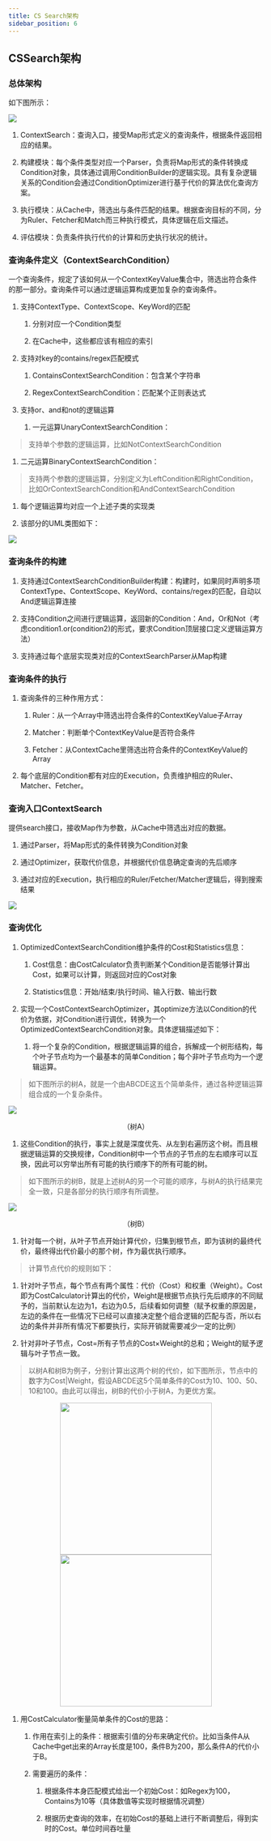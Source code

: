```yaml
---
title: CS Search架构
sidebar_position: 6
---
```

## **CSSearch架构**
### **总体架构**

如下图所示：

![](/Images-zh/Architecture/Public_Enhancement_Service/ContextService/linkis-contextservice-search-01.png)

1.  ContextSearch：查询入口，接受Map形式定义的查询条件，根据条件返回相应的结果。

2.  构建模块：每个条件类型对应一个Parser，负责将Map形式的条件转换成Condition对象，具体通过调用ConditionBuilder的逻辑实现。具有复杂逻辑关系的Condition会通过ConditionOptimizer进行基于代价的算法优化查询方案。

3.  执行模块：从Cache中，筛选出与条件匹配的结果。根据查询目标的不同，分为Ruler、Fetcher和Match而三种执行模式，具体逻辑在后文描述。

4.  评估模块：负责条件执行代价的计算和历史执行状况的统计。

### **查询条件定义（ContextSearchCondition）**

一个查询条件，规定了该如何从一个ContextKeyValue集合中，筛选出符合条件的那一部分。查询条件可以通过逻辑运算构成更加复杂的查询条件。

1.  支持ContextType、ContextScope、KeyWord的匹配

    1.  分别对应一个Condition类型

    2.  在Cache中，这些都应该有相应的索引

2.  支持对key的contains/regex匹配模式

    1.  ContainsContextSearchCondition：包含某个字符串

    2.  RegexContextSearchCondition：匹配某个正则表达式

3.  支持or、and和not的逻辑运算

    1.  一元运算UnaryContextSearchCondition：

>   支持单个参数的逻辑运算，比如NotContextSearchCondition

1.  二元运算BinaryContextSearchCondition：

>   支持两个参数的逻辑运算，分别定义为LeftCondition和RightCondition，比如OrContextSearchCondition和AndContextSearchCondition

1.  每个逻辑运算均对应一个上述子类的实现类

2.  该部分的UML类图如下：

![](/Images-zh/Architecture/Public_Enhancement_Service/ContextService/linkis-contextservice-search-02.png)

### **查询条件的构建**

1.  支持通过ContextSearchConditionBuilder构建：构建时，如果同时声明多项ContextType、ContextScope、KeyWord、contains/regex的匹配，自动以And逻辑运算连接

2.  支持Condition之间进行逻辑运算，返回新的Condition：And，Or和Not（考虑condition1.or(condition2)的形式，要求Condition顶层接口定义逻辑运算方法）

3.  支持通过每个底层实现类对应的ContextSearchParser从Map构建

### **查询条件的执行**

1.  查询条件的三种作用方式：

    1.  Ruler：从一个Array中筛选出符合条件的ContextKeyValue子Array

    2.  Matcher：判断单个ContextKeyValue是否符合条件

    3.  Fetcher：从ContextCache里筛选出符合条件的ContextKeyValue的Array

2.  每个底层的Condition都有对应的Execution，负责维护相应的Ruler、Matcher、Fetcher。

### **查询入口ContextSearch**

提供search接口，接收Map作为参数，从Cache中筛选出对应的数据。

1.  通过Parser，将Map形式的条件转换为Condition对象

2.  通过Optimizer，获取代价信息，并根据代价信息确定查询的先后顺序

3.  通过对应的Execution，执行相应的Ruler/Fetcher/Matcher逻辑后，得到搜索结果

![](/Images-zh/Architecture/Public_Enhancement_Service/ContextService/linkis-contextservice-search-03.png)

### **查询优化**

1.  OptimizedContextSearchCondition维护条件的Cost和Statistics信息：

    1.  Cost信息：由CostCalculator负责判断某个Condition是否能够计算出Cost，如果可以计算，则返回对应的Cost对象

    2.  Statistics信息：开始/结束/执行时间、输入行数、输出行数

2.  实现一个CostContextSearchOptimizer，其optimize方法以Condition的代价为依据，对Condition进行调优，转换为一个OptimizedContextSearchCondition对象。具体逻辑描述如下：

    1.  将一个复杂的Condition，根据逻辑运算的组合，拆解成一个树形结构，每个叶子节点均为一个最基本的简单Condition；每个非叶子节点均为一个逻辑运算。

>   如下图所示的树A，就是一个由ABCDE这五个简单条件，通过各种逻辑运算组合成的一个复杂条件。

![](/Images-zh/Architecture/Public_Enhancement_Service/ContextService/linkis-contextservice-search-04.png)
<center>（树A）</center>

1.  这些Condition的执行，事实上就是深度优先、从左到右遍历这个树。而且根据逻辑运算的交换规律，Condition树中一个节点的子节点的左右顺序可以互换，因此可以穷举出所有可能的执行顺序下的所有可能的树。

>   如下图所示的树B，就是上述树A的另一个可能的顺序，与树A的执行结果完全一致，只是各部分的执行顺序有所调整。

![](/Images-zh/Architecture/Public_Enhancement_Service/ContextService/linkis-contextservice-search-05.png)
<center>（树B）</center>

1.  针对每一个树，从叶子节点开始计算代价，归集到根节点，即为该树的最终代价，最终得出代价最小的那个树，作为最优执行顺序。

>   计算节点代价的规则如下：

1.  针对叶子节点，每个节点有两个属性：代价（Cost）和权重（Weight）。Cost即为CostCalculator计算出的代价，Weight是根据节点执行先后顺序的不同赋予的，当前默认左边为1，右边为0.5，后续看如何调整（赋予权重的原因是，左边的条件在一些情况下已经可以直接决定整个组合逻辑的匹配与否，所以右边的条件并非所有情况下都要执行，实际开销就需要减少一定的比例）

2.  针对非叶子节点，Cost=所有子节点的Cost×Weight的总和；Weight的赋予逻辑与叶子节点一致。

>   以树A和树B为例子，分别计算出这两个树的代价，如下图所示，节点中的数字为Cost\|Weight，假设ABCDE这5个简单条件的Cost为10、100、50、10和100。由此可以得出，树B的代价小于树A，为更优方案。


<center class="half">
    <img src="/Images-zh/Architecture/Public_Enhancement_Service/ContextService/linkis-contextservice-search-06.png" width="300"/> <img src="/Images-zh/Architecture/Public_Enhancement_Service/ContextService/linkis-contextservice-search-07.png" width="300"/>
</center>

1.  用CostCalculator衡量简单条件的Cost的思路：

    1.  作用在索引上的条件：根据索引值的分布来确定代价。比如当条件A从Cache中get出来的Array长度是100，条件B为200，那么条件A的代价小于B。

    2.  需要遍历的条件：

        1.  根据条件本身匹配模式给出一个初始Cost：如Regex为100，Contains为10等（具体数值等实现时根据情况调整）

        2.  根据历史查询的效率，在初始Cost的基础上进行不断调整后，得到实时的Cost。单位时间吞吐量
